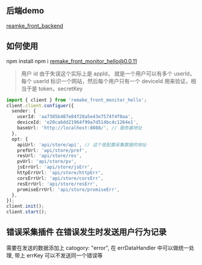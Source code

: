 ## 后端demo
[reamke_front_backend](https://github.com/war3dgjddhh/remake_front_monitor_hello)

## 如何使用

npm install npm i remake_front_monitor_hello@0.0.11

> 用户 id 由于失误这个实际上是 appId， 就是一个用户可以有多个 userId， 每个 userId 标识一个网站，然后每个用户只有一个 deviceId 用来验证，相当于是 token，secretKey

```ts
import { client } from 'remake_front_monitor_hello';
client.client.configuer({
  sender: {
    userId: 'aa7385b487e84f28a5e43e7574f4f0aa',
    deviceId: 'e20ca6dd21964f99a7d514bc4c1264e1',
    baseUrl: 'http://localhost:8088/', // 服务器地址
  },
  opt: {
    apiUrl: 'api/store/api', // 这个是配置采集数据的地址
    prefUrl: 'api/store/pref',
    resUrl: 'api/store/res',
    pvUrl: 'api/store/pv',
    jsErrUrl: 'api/store/jsErr',
    httpErrUrl: 'api/store/httpErr',
    corsErrUrl: 'api/store/corsErr',
    resErrUrl: 'api/store/resErr',
    promiseErrUrl: 'api/store/promiseErr',
  },
});
client.init();
client.start();
```

## 错误采集插件 在错误发生时发送用户行为记录

需要在发送的数据添加上 catogory: "error", 在 errDataHandler
中可以做统一处理, 带上 errKey 可以不发送同一个错误等
